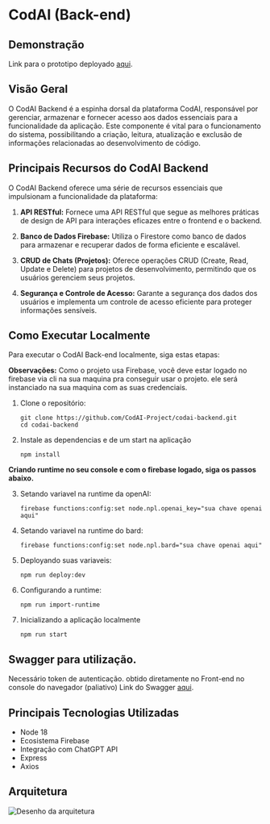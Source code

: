 # CodAI (Back-end)

## Demonstração
Link para o prototipo deployado [aqui](https://codai-hub-development.web.app/).

## Visão Geral
O CodAI Backend é a espinha dorsal da plataforma CodAI, responsável por gerenciar, armazenar e fornecer acesso aos dados essenciais para a funcionalidade da aplicação. Este componente é vital para o funcionamento do sistema, possibilitando a criação, leitura, atualização e exclusão de informações relacionadas ao desenvolvimento de código.


## Principais Recursos do CodAI Backend

O CodAI Backend oferece uma série de recursos essenciais que impulsionam a funcionalidade da plataforma:

1. **API RESTful:** Fornece uma API RESTful que segue as melhores práticas de design de API para interações eficazes entre o frontend e o backend.

2. **Banco de Dados Firebase:** Utiliza o Firestore como banco de dados para armazenar e recuperar dados de forma eficiente e escalável.

3. **CRUD de Chats (Projetos):** Oferece operações CRUD (Create, Read, Update e Delete) para projetos de desenvolvimento, permitindo que os usuários gerenciem seus projetos.

4. **Segurança e Controle de Acesso:** Garante a segurança dos dados dos usuários e implementa um controle de acesso eficiente para proteger informações sensíveis.


## Como Executar Localmente
Para executar o CodAI Back-end localmente, siga estas etapas:

**Observações:** 
Como o projeto usa Firebase, você deve estar logado no firebase via cli na sua maquina pra conseguir usar o projeto. ele será instanciado na sua maquina com as suas credenciais.
  

1. Clone o repositório:
   ```
   git clone https://github.com/CodAI-Project/codai-backend.git
   cd codai-backend
    ```
2. Instale as dependencias e de um start na aplicação
    ```
    npm install
    ```

**Criando runtime no seu console e com o firebase logado, siga os passos abaixo.**

3. Setando variavel na runtime da openAI:
   ```
   firebase functions:config:set node.npl.openai_key="sua chave openai aqui"
    ```
4. Setando variavel na runtime do bard:
   ```
   firebase functions:config:set node.npl.bard="sua chave openai aqui"
    ```
5. Deployando suas variaveis:
   ```
   npm run deploy:dev
    ```
6. Configurando a runtime:
   ```
   npm run import-runtime
    ```
7. Inicializando a aplicação localmente
    ```
    npm run start
    ```
## Swagger para utilização.
 Necessário token de autenticação. obtido diretamente no Front-end no console do navegador (paliativo)
 Link do Swagger [aqui](https://app.swaggerhub.com/apis-docs/LUANSSRR/CodAI/1.0.0-oas3).
 
## Principais Tecnologias Utilizadas
- Node 18
- Ecosistema Firebase
- Integração com ChatGPT API
- Express
- Axios

## Arquitetura
![Desenho da arquitetura](https://firebasestorage.googleapis.com/v0/b/codai-development.appspot.com/o/codai-arquitetura-CodAI.drawio.png?alt=media&token=8098019e-2bd0-4f2e-b604-ba9338a22e91)

